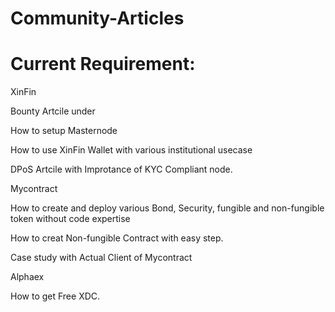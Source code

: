 # Community-Articles

# Current Requirement: 

XinFin

Bounty Artcile under 

How to setup Masternode

How to use XinFin Wallet with various institutional usecase 

DPoS Artcile with Improtance of KYC Compliant node. 


Mycontract

How to create and deploy various Bond, Security, fungible and non-fungible token without code expertise 

How to creat Non-fungible Contract with easy step.

Case study with Actual Client of Mycontract



Alphaex

How to get Free XDC. 




